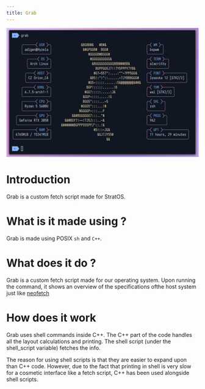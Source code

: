 ```yaml
---
title: Grab
---
```


![Screenshot of Grab](./grab_screenshots/fetch.png)

# Introduction

Grab is a custom fetch script made for StratOS.

# What is it made using ?

Grab is made using POSIX `sh` and `C++`.

# What does it do ?

Grab is a custom fetch script made for our operating system. Upon running the command, it shows an overview of the specifications ofthe host system just like [neofetch](https://github.com/dylanaraps/neofetch)

# How does it work

Grab uses shell commands inside C++. The C++ part of the code handles all the layout calculations and printing. The shell script (under the shell\_script variable) fetches the info.

The reason for using shell scripts is that they are easier to expand upon than C++ code. However, due to the fact that printing in shell is very slow for a cosmetic interface like a fetch script, C++ has been used alongside shell scripts.
